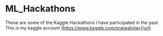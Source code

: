# ML_Hackathons

These are some of the Kaggle Hackathons I have participated in the past
This is my kaggle account [https://www.kaggle.com/prajwalvijay](url)
